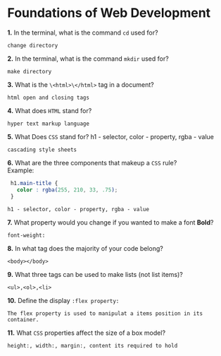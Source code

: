 # Foundations of Web Development

**1.** In the terminal, what is the command `cd` used for?
<!-- enter you answer in the space below -->
```
change directory
```

**2.** In the terminal, what is the command `mkdir` used for?
<!-- enter you answer in the space below -->
```
make directory
```

**3.** What is the `\<html>\</html>` tag in a document?
<!-- enter you answer in the space below -->
```
html open and closing tags
```

**4.** What does `HTML` stand for?
<!-- enter you answer in the space below -->
```
hyper text markup language
```

**5.** What Does `CSS` stand for?
h1 - selector, color - property, rgba - value
```
cascading style sheets
```

**6.** What are the three components that makeup a `CSS` rule? <br> Example:
```css
 h1.main-title {
   color : rgba(255, 210, 33, .75);
 }
```
<!-- enter you answer in the space below -->
```
h1 - selector, color - property, rgba - value
```

**7.** What property would you change if you wanted to make a font **Bold**?
<!-- enter you answer in the space below -->
```
font-weight:
```

**8.** In what tag does the majority of your code belong?
<!-- enter you answer in the space below -->
```
<body></body>
```

**9.** What three tags can be used to make lists (not list items)?
<!-- enter you answer in the space below -->
```
<ul>,<ol>,<li>
```

**10.** Define the display `:flex property:`
<!-- enter you answer in the space below -->
```
The flex property is used to manipulat a items position in its container.
```

**11.** What `CSS` properties affect the size of a box model?
<!-- enter you answer in the space below -->
```
height:, width:, margin:, content its required to hold 
```
